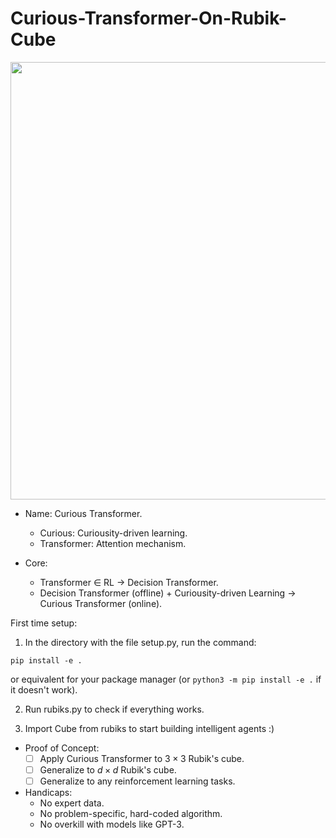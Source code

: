 # Curious-Transformer-On-Rubik-Cube


<p align="center">
<img src="https://wallpaperaccess.com/full/1949972.jpg"
     width="700" />
</p>

- Name: Curious Transformer.
     - Curious: Curiousity-driven learning.
     - Transformer: Attention mechanism.
     
- Core:
     - Transformer $\in$ RL $\rightarrow$ Decision Transformer.
     - Decision Transformer (offline) + Curiousity-driven Learning $\rightarrow$ Curious Transformer (online).

First time setup:
1. In the directory with the file setup.py, run the command:
```Shell
pip install -e .
```
or equivalent for your package manager (or `python3 -m pip install -e .` if it doesn't work).

2. Run rubiks.py to check if everything works.

3. Import Cube from rubiks to start building intelligent agents :)

- Proof of Concept:
     - [ ] Apply Curious Transformer to $3 \times 3$ Rubik's cube.
     - [ ] Generalize to $d \times d$ Rubik's cube.
     - [ ] Generalize to any reinforcement learning tasks.

- Handicaps:
     - No expert data.
     - No problem-specific, hard-coded algorithm.
     - No overkill with models like GPT-3.

